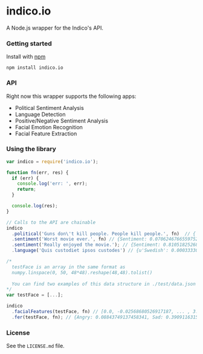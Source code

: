 # indico.io

A Node.js wrapper for the Indico's API.

### Getting started 

Install with [npm](http://npmjs.org/)

```
npm install indico.io
```

### API

Right now this wrapper supports the following apps:

- Political Sentiment Analysis
- Language Detection
- Positive/Negative Sentiment Analysis
- Facial Emotion Recognition
- Facial Feature Extraction

### Using the library

```js
var indico = require('indico.io');

function fn(err, res) {
  if (err) {
    console.log('err: ', err);
    return;
  }

  console.log(res);
}

// Calls to the API are chainable
indico
  .political('Guns don\'t kill people. People kill people.', fn)  // { Libertarian: 0.47740164630834825, Liberal: 0.16617097211030055, Green: 0.08454409540443657, Conservative: 0.2718832861769146}
  .sentiment('Worst movie ever.', fn) // {Sentiment: 0.07062467665597527}
  .sentiment('Really enjoyed the movie.'); // {Sentiment: 0.8105182526856075}
  .language('Quis custodiet ipsos custodes') // {u'Swedish': 0.00033330636691921914, u'Lithuanian': 0.007328693814717631, u'Vietnamese': 0.0002686116137658802, u'Romanian': 8.133913804076592e-06, u'Dutch': 0.09380619821813883, u'Korean': 0.00272046505489883, u'Danish': 0.0012556466207667206, u'Indonesian': 6.623391878530033e-07, u'Latin': 0.8230599921384231, u'Hungarian': 0.0012793617391960567, u'Persian (Farsi)': 0.0019848504383980473, u'Turkish': 0.0004606965429738638, u'French': 0.00016792646226101638, u'Norwegian': 0.0009179030069742254, u'Russian': 0.0002643396088456642, u'Thai': 7.746466749651003e-05, u'Finnish': 0.0026367338676522643, u'Spanish': 0.011844579596827902, u'Bulgarian': 3.746416283126873e-05, u'Greek': 0.027456554742563633, u'Tagalog': 0.0005143018200605518, u'English': 0.00013517846159760138, u'Esperanto': 0.0002599482830232367, u'Italian': 2.650711180999111e-06, u'Portuguese': 0.013193681336032896, u'Chinese': 0.008818957727120736, u'German': 0.00011732494215411359, u'Japanese': 0.0005885208894664065, u'Czech': 9.916434007248934e-05, u'Slovak': 8.869445598583308e-05, u'Hebrew': 3.70933525938127e-05, u'Polish': 9.900290296255447e-05, u'Arabic': 0.00013589586110619373}

/*
  testFace is an array in the same format as 
  numpy.linspace(0, 50, 48*48).reshape(48,48).tolist()
  
  You can find two examples of this data structure in ./test/data.json
*/
var testFace = [...];

indico
  .facialFeatures(testFace, fn) // [0.0, -0.02568680526917187, ... , 3.0342637531932777]
  .fer(testFace, fn); // {Angry: 0.08843749137458341, Sad: 0.39091163159204684, Neutral: 0.1947947999669361, Surprise: 0.03443785859010413, Fear: 0.17574534848440568, Happy: 0.11567286999192382}

```

### License

See the `LICENSE.md` file.
